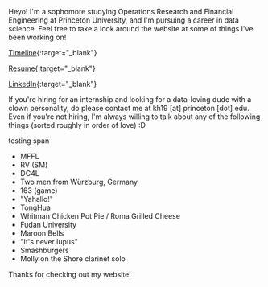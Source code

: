 Heyo! I'm a sophomore studying Operations Research and Financial Engineering at Princeton University, and I'm pursuing a career in data science. Feel free to take a look around the website at some of things I've been working on!

[Timeline](./timeline){:target="_blank"}

[Resume](./Resume_01082020.pdf){:target="_blank"}

[LinkedIn](https://linkedin.com/in/kenhuang41){:target="_blank"}

If you're hiring for an internship and looking for a data-loving dude with a clown personality, do please contact me at kh19 [at] princeton [dot] edu. Even if you're not hiring, I'm always willing to talk about any of the following things (sorted roughly in order of love) :D

testing span

* MFFL
* RV (SM)
* DC4L
* Two men from Würzburg, Germany
* 163 (game)
* "Yahallo!"
* TongHua
* Whitman Chicken Pot Pie / Roma Grilled Cheese
* Fudan University
* Maroon Bells
* "It's never lupus"
* Smashburgers
* Molly on the Shore clarinet solo

Thanks for checking out my website!
